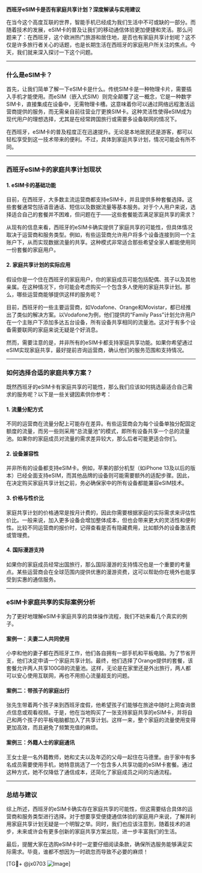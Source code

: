 **西班牙eSIM卡是否有家庭共享计划？深度解读与实用建议**

在当今这个高度互联的世界，智能手机已经成为我们生活中不可或缺的一部分。而随着技术的发展，eSIM卡的普及让我们的移动通信体验更加便捷和灵活。那么问题来了：在西班牙，这个欧洲热门旅游和居住地，是否也有家庭共享计划呢？这不仅是许多旅行者关心的话题，也是长期生活在西班牙的家庭用户所关注的焦点。今天，我们就来深入探讨一下这个问题。

---

### **什么是eSIM卡？**

首先，让我们简单了解一下eSIM卡是什么。传统SIM卡是一种物理卡片，需要插入手机才能使用。而eSIM（嵌入式SIM）则完全颠覆了这一概念，它是一种数字SIM卡，直接集成在设备中，无需物理卡槽。这意味着你可以通过网络远程激活运营商提供的服务，而无需亲自前往营业厅更换SIM卡。这种灵活性使得eSIM成为现代用户的理想选择，尤其是在经常跨国旅行或需要多设备联网的情况下。

在西班牙，eSIM卡的普及程度正在迅速提升。无论是本地居民还是游客，都可以轻松享受到这一技术带来的便利。不过，具体到家庭共享计划，情况可能会有所不同。

---

### **西班牙eSIM卡的家庭共享计划现状**

#### **1. eSIM卡的基础功能**
目前，在西班牙，大多数主流运营商都支持eSIM卡，并且提供多种套餐选择。这些套餐通常包括语音通话、短信以及数据流量等基本服务。对于个人用户来说，选择适合自己的套餐并不困难，但问题在于——这些套餐能否满足家庭共享的需求？

从现有的信息来看，西班牙的eSIM卡确实提供了家庭共享的可能性，但具体情况取决于运营商和服务类型。例如，有些运营商允许用户将多个设备连接到同一个主账户下，从而实现数据流量的共享。这种模式非常适合那些希望全家人都能使用同一份套餐的家庭用户。

#### **2. 家庭共享计划的实际应用**
假设你是一个住在西班牙的家庭用户，你的家庭成员可能包括配偶、孩子以及其他亲属。在这种情况下，你可能会考虑购买一个包含多人使用的家庭共享计划。那么，哪些运营商能够提供这样的服务呢？

目前，西班牙的一些主要运营商，如Vodafone、Orange和Movistar，都已经推出了类似的解决方案。以Vodafone为例，他们提供的“Family Pass”计划允许用户在一个主账户下添加多达五台设备，所有设备共享相同的流量池。这对于有多个设备需要联网的家庭来说无疑是个好消息。

然而，需要注意的是，并非所有的eSIM卡都支持家庭共享功能。如果你希望通过eSIM实现家庭共享，最好提前咨询运营商，确认他们的服务范围和支持情况。

---

### **如何选择合适的家庭共享方案？**

既然西班牙的eSIM卡有家庭共享的可能性，那么我们应该如何挑选最适合自己需求的服务呢？以下是一些关键因素供你参考：

#### **1. 流量分配方式**
不同的运营商在流量分配上可能存在差异。有些运营商会为每个设备单独分配固定额度的流量，而另一些则采用“总流量池”的模式，即所有设备共享一个总的流量池。如果你的家庭成员对流量的需求差异较大，那么后者可能更适合你们。

#### **2. 设备兼容性**
并非所有的设备都支持eSIM卡。例如，苹果的部分机型（如iPhone 13及以后的版本）已经全面支持eSIM，而其他品牌的设备则可能需要额外的适配步骤。因此，在决定购买家庭共享计划之前，务必确保家中的所有设备都能兼容eSIM技术。

#### **3. 价格与性价比**
家庭共享计划的价格通常是按月计费的，因此你需要根据家庭的实际需求来评估性价比。一般来说，加入更多设备会增加整体成本，但也会带来更大的灵活性和便利性。比较不同运营商的报价时，记得查看是否有隐藏费用，比如额外的设备激活费或管理费。

#### **4. 国际漫游支持**
如果你的家庭成员经常出国旅行，那么国际漫游的支持情况也是一个重要的考量点。某些运营商会在全球范围内提供优惠的漫游资费，这可以帮助你在境外也能享受到实惠的通信服务。

---

### **eSIM卡家庭共享的实际案例分析**

为了更好地理解eSIM卡家庭共享的具体操作流程，我们不妨来看几个真实的例子。

#### **案例一：夫妻二人共同使用**
小李和他的妻子都在西班牙工作，他们各自拥有一部手机和平板电脑。为了节省开支，他们决定申请一个家庭共享计划。最终，他们选择了Orange提供的套餐，该套餐允许两人共享100GB的流量池。这样，无论是在家里还是外出旅行，两人都可以安心使用互联网，再也不用担心流量超支的问题。

#### **案例二：带孩子的家庭出行**
张先生带着两个孩子来到西班牙度假，他希望孩子们能够在旅途中随时上网查询景点信息或观看视频。于是，他在当地购买了一张支持家庭共享的eSIM卡，并将自己和两个孩子的平板电脑都加入了共享计划。这样一来，整个家庭的流量使用变得更加高效，而且避免了频繁充值的麻烦。

#### **案例三：外籍人士的家庭通讯**
王女士是一名外籍教师，她和丈夫以及年迈的父母一起住在马德里。由于家中有多名成员需要使用手机，她特意挑选了一个包含多人共享功能的eSIM卡套餐。通过这种方式，她不仅降低了通信成本，还简化了家庭成员之间的沟通流程。

---

### **总结与建议**

综上所述，西班牙的eSIM卡确实存在家庭共享的可能性，但这需要结合具体的运营商和服务类型进行选择。对于想要享受便捷通信体验的家庭用户来说，了解并利用家庭共享计划无疑是一个明智之举。同时，我们也应该注意到，随着技术的进步，未来或许会有更多创新的家庭共享方案出现，进一步丰富我们的生活。

最后，提醒大家在选购eSIM卡时一定要仔细阅读条款，确保所选服务能够满足实际需求。毕竟，谁都不想因为一时疏忽而导致不必要的麻烦！

[TG💪+ @jx0703 ![Image](https://github.com/user-attachments/assets/dbca1d08-cadb-493c-b0ec-ad6f7a83f270)]